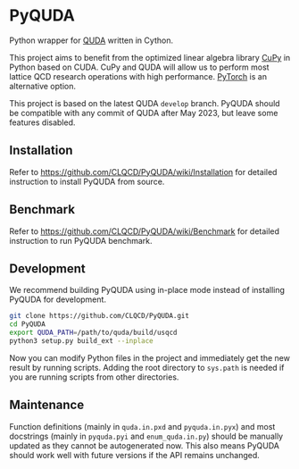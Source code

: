 # PyQUDA

Python wrapper for [QUDA](https://github.com/lattice/quda) written in Cython.

This project aims to benefit from the optimized linear algebra library [CuPy](https://github.com/cupy/cupy) in Python based on CUDA. CuPy and QUDA will allow us to perform most lattice QCD research operations with high performance. [PyTorch](https://github.com/pytorch/pytorch) is an alternative option.

This project is based on the latest QUDA `develop` branch. PyQUDA should be compatible with any commit of QUDA after May 2023, but leave some features disabled.

## Installation

Refer to https://github.com/CLQCD/PyQUDA/wiki/Installation for detailed instruction to install PyQUDA from source.

## Benchmark

Refer to https://github.com/CLQCD/PyQUDA/wiki/Benchmark for detailed instruction to run PyQUDA benchmark.

## Development

We recommend building PyQUDA using in-place mode instead of installing PyQUDA for development.

```bash
git clone https://github.com/CLQCD/PyQUDA.git
cd PyQUDA
export QUDA_PATH=/path/to/quda/build/usqcd
python3 setup.py build_ext --inplace
```

Now you can modify Python files in the project and immediately get the new result by running scripts. Adding the root directory to `sys.path` is needed if you are running scripts from other directories.

## Maintenance

Function definitions (mainly in `quda.in.pxd` and `pyquda.in.pyx`) and most docstrings (mainly in `pyquda.pyi` and `enum_quda.in.py`) should be manually updated as they cannot be autogenerated now. This also means PyQUDA should work well with future versions if the API remains unchanged.
